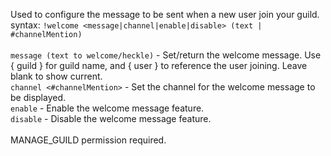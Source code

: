 Used to configure the message to be sent when a new user join your guild.<br />
syntax: `!welcome <message|channel|enable|disable> (text | #channelMention)`<br />
<br />
`message (text to welcome/heckle)` - Set/return the welcome message. Use { guild } for guild name, and { user } to reference the user joining. Leave blank to show current.<br />
`channel <#channelMention>` - Set the channel for the welcome message to be displayed.<br />
`enable` - Enable the welcome message feature.<br />
`disable` - Disable the welcome message feature.<br />
<br />
MANAGE_GUILD permission required.